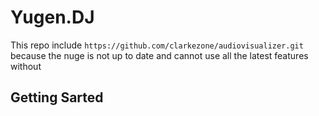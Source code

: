 # Yugen.DJ

This repo include `https://github.com/clarkezone/audiovisualizer.git` because the nuge is not up to date and cannot use all the latest features without

## Getting Sarted